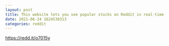 ```yaml
--- 
layout: post 
title: This website lets you see popular stocks on Reddit in real-time 
date: 2021-06-24 1624538313 
categories: reddit 
--- 
```

https://redd.it/o7015y